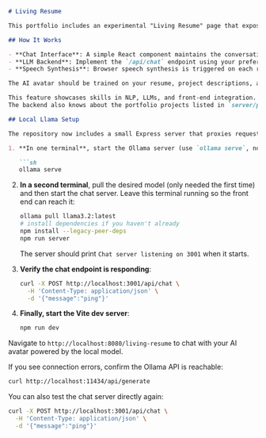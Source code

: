 ````markdown
# Living Resume

This portfolio includes an experimental "Living Resume" page that exposes a conversational AI avatar. You can access it at `/living-resume` once the project is running.

## How It Works

- **Chat Interface**: A simple React component maintains the conversation history and sends the user message to `/api/chat`.  
- **LLM Backend**: Implement the `/api/chat` endpoint using your preferred LLM provider (OpenAI, local model, etc.). The endpoint should accept the current chat history and return a JSON response with a `reply` field.  
- **Speech Synthesis**: Browser speech synthesis is triggered on each reply so the avatar can speak the response aloud.  

The AI avatar should be trained on your resume, project descriptions, and blog posts so it can respond in your voice and style. You can fine-tune a model or create embeddings for retrieval-augmented generation.

This feature showcases skills in NLP, LLMs, and front-end integration.  
The backend also knows about the portfolio projects listed in `server/projects.json`. If the user asks about "projects" in chat, the server will respond with a short list instead of forwarding the question to the LLM.

## Local Llama Setup

The repository now includes a small Express server that proxies requests to a local Llama model served by [Ollama](https://ollama.ai/).

1. **In one terminal**, start the Ollama server (use `ollama serve`, not `ollama run`):

   ```sh
   ollama serve
````

2. **In a second terminal**, pull the desired model (only needed the first time) and then start the chat server. Leave this terminal running so the front end can reach it:

   ```sh
   ollama pull llama3.2:latest
   # install dependencies if you haven't already
   npm install --legacy-peer-deps
   npm run server
   ```

   The server should print `Chat server listening on 3001` when it starts.

3. **Verify the chat endpoint is responding**:

   ```sh
   curl -X POST http://localhost:3001/api/chat \
     -H 'Content-Type: application/json' \
     -d '{"message":"ping"}'
   ```

4. **Finally, start the Vite dev server**:

   ```sh
   npm run dev
   ```

Navigate to `http://localhost:8080/living-resume` to chat with your AI avatar powered by the local model.

If you see connection errors, confirm the Ollama API is reachable:

```sh
curl http://localhost:11434/api/generate
```

You can also test the chat server directly again:

```sh
curl -X POST http://localhost:3001/api/chat \
  -H 'Content-Type: application/json' \
  -d '{"message":"ping"}'
```

```
```
